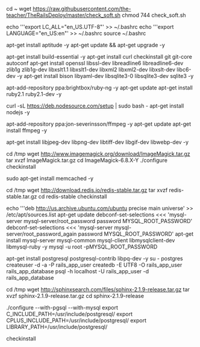 cd ~
wget https://raw.githubusercontent.com/the-teacher/TheRailsDeploy/master/check_soft.sh
chmod 744 check_soft.sh

echo '''export LC_ALL="en_US.UTF-8"' >> ~/.bashrc
echo '''export LANGUAGE="en_US:en"'  >> ~/.bashrc
source ~/.bashrc

apt-get install aptitude -y
apt-get update && apt-get upgrade -y

apt-get install build-essential -y
apt-get install curl checkinstall git git-core autoconf
apt-get install openssl libssl-dev libreadline6 libreadline6-dev zlib1g zlib1g-dev libxslt1.1 libxslt1-dev libxml2 libxml2-dev libxslt-dev libc6-dev -y
apt-get install bison libyaml-dev libsqlite3-0 libsqlite3-dev sqlite3 -y

apt-add-repository ppa:brightbox/ruby-ng -y
apt-get update
apt-get install ruby2.1 ruby2.1-dev -y

curl -sL https://deb.nodesource.com/setup | sudo bash -
apt-get install nodejs -y

apt-add-repository ppa:jon-severinsson/ffmpeg -y
apt-get update
apt-get install ffmpeg -y

apt-get install libjpeg-dev libpng-dev libtiff-dev libgif-dev libwebp-dev -y

cd /tmp
wget http://www.imagemagick.org/download/ImageMagick.tar.gz
tar xvzf ImageMagick.tar.gz
cd ImageMagick-6.8.X-Y
./configure
checkinstall

sudo apt-get install memcached -y

cd /tmp
wget http://download.redis.io/redis-stable.tar.gz
tar xvzf redis-stable.tar.gz
cd redis-stable
checkinstall

echo '''deb http://us.archive.ubuntu.com/ubuntu precise main universe' >> /etc/apt/sources.list
apt-get update
debconf-set-selections <<< 'mysql-server mysql-server/root_password password MYSQL_ROOT_PASSWORD'
debconf-set-selections <<< 'mysql-server mysql-server/root_password_again password MYSQL_ROOT_PASSWORD'
apt-get install mysql-server mysql-common mysql-client libmysqlclient-dev libmysql-ruby -y
mysql -u root -pMYSQL_ROOT_PASSWORD

apt-get install postgresql postgresql-contrib libpq-dev -y
su - postgres
createuser -d -a -P rails_app_user
createdb -E UTF8 -O rails_app_user rails_app_database
psql -h localhost -U rails_app_user -d rails_app_database

cd /tmp
wget http://sphinxsearch.com/files/sphinx-2.1.9-release.tar.gz
tar xvzf sphinx-2.1.9-release.tar.gz
cd sphinx-2.1.9-release

./configure --with-pgsql --with-mysql
export C_INCLUDE_PATH=/usr/include/postgresql/
export CPLUS_INCLUDE_PATH=/usr/include/postgresql/
export LIBRARY_PATH=/usr/include/postgresql/

checkinstall
